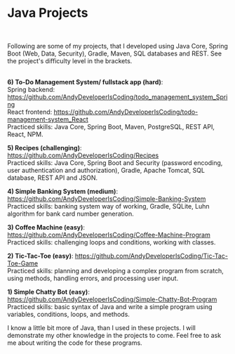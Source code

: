 # Java Projects

<br/>

Following are some of my projects, that I developed using Java Core, Spring Boot (Web, Data, Security), Gradle, Maven, SQL databases and REST. See the project's difficulty level in the brackets. <br/>
<br/>


**6) To-Do Management System/ fullstack app (hard)**: <br/>
Spring backend: https://github.com/AndyDeveloperIsCoding/todo_management_system_Spring <br/>
React frontend: https://github.com/AndyDeveloperIsCoding/todo-management-system_React <br/>
Practiced skills: Java Core, Spring Boot, Maven, PostgreSQL, REST API, React, NPM.

**5) Recipes (challenging)**: https://github.com/AndyDeveloperIsCoding/Recipes <br/>
Practiced skills: Java Core, Spring Boot and Security (password encoding, user authentication and authorization), Gradle, Apache Tomcat, SQL database, REST API and JSON.

**4) Simple Banking System (medium)**: https://github.com/AndyDeveloperIsCoding/Simple-Banking-System <br/>
Practiced skills: banking system way of working, Gradle, SQLite, Luhn algorithm for bank card number generation.

**3) Coffee Machine (easy)**: https://github.com/AndyDeveloperIsCoding/Coffee-Machine-Program <br/>
Practiced skills: challenging loops and conditions, working with classes.

**2) Tic-Tac-Toe (easy)**: https://github.com/AndyDeveloperIsCoding/Tic-Tac-Toe-Game <br/>
Practiced skills: planning and developing a complex program from scratch, using methods, handling errors, and processing user input.

**1) Simple Chatty Bot (easy)**: https://github.com/AndyDeveloperIsCoding/Simple-Chatty-Bot-Program <br/>
Practiced skills: basic syntax of Java and write a simple program using variables, conditions, loops, and methods.

I know a little bit more of Java, than I used in these projects. I will demonstrate my other knowledge in the projects to come.
Feel free to ask me about writing the code for these programs. <br/><br/>

